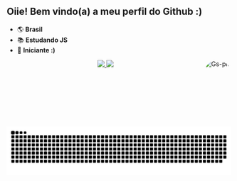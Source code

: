 ## Oiie! Bem vindo(a) a meu perfil do Github :)

- 🌎 **Brasil**
- 📚 **Estudando JS**
- 🌱 **Iniciante :)**

<div align="center">
  <a href="https://github.com/i-dont-have-a-name">
  <img height="180em" src="https://github-readme-stats.vercel.app/api?username=i-dont-have-a-name&show_icons=true&theme=radical&include_all_commits=true&count_private=true&layout =compact"/>
  <img height="180em" src="https://github-readme-stats.vercel.app/api/top-langs/?username=i-dont-have-a-name&layout=compact&langs_count=7&theme=radical&layout=compact"/>
  <img align="right" alt="Gs-pic" height="150" style="border-radius:50px;" src="https://media.discordapp.net/attachments/761308712576221285/899500491170521108/gifUm.gif?width=490&height=490">
</div>
  
##

![Cobrinha](https://github.com/i-dont-have-a-name/i-dont-have-a-name/blob/output/github-contribution-grid-snake.svg)
